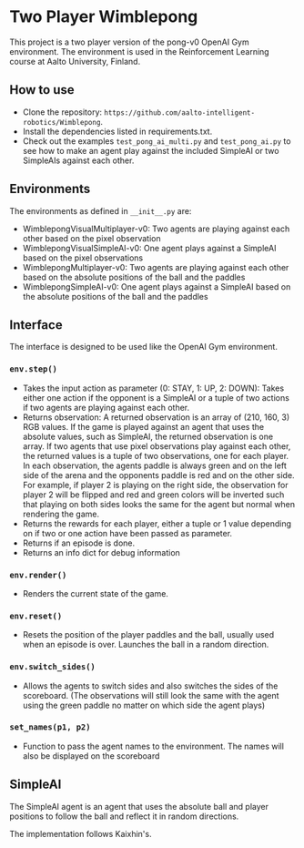 # Two Player Wimblepong

This project is a two player version of the pong-v0 OpenAI Gym environment.
The environment is used in the Reinforcement Learning course at Aalto University,
Finland.

## How to use
- Clone the repository: `https://github.com/aalto-intelligent-robotics/Wimblepong`.
- Install the dependencies listed in requirements.txt.
- Check out the examples `test_pong_ai_multi.py` and `test_pong_ai.py` to see how
to make an agent play against the included SimpleAI or two SimpleAIs against each other.

## Environments
The environments as defined in `__init__.py` are:
- WimblepongVisualMultiplayer-v0: Two agents are playing against each other based on
the pixel observation
- WimblepongVisualSimpleAI-v0: One agent plays against a SimpleAI based on the pixel
observations
- WimblepongMultiplayer-v0: Two agents are playing against each other based on the
absolute positions of the ball and the paddles
- WimblepongSimpleAI-v0: One agent plays against a SimpleAI based on the absolute
positions of the ball and the paddles

## Interface
The interface is designed to be used like the OpenAI Gym environment.
### `env.step()`
- Takes the input action as parameter (0: STAY, 1: UP, 2: DOWN): Takes either one
action if the opponent is a SimpleAI or a tuple of two actions if two agents are
playing against each other.
- Returns observation: A returned observation is an array of (210, 160, 3) RGB values.
If the game is played against an agent that uses the absolute values, such as SimpleAI,
the returned observation is one array. If two agents that use pixel observations play
against each other, the returned values is a tuple of two observations, one for each player.
In each observation, the agents paddle is always green and on the left side of the arena and the
opponents paddle is red and on the other side. For example, if player 2 is
playing on the right side, the observation for player 2 will be flipped and
red and green colors will be inverted such that playing on both sides looks
the same for the agent but normal when rendering the game.
- Returns the rewards for each player, either a tuple or 1 value depending on if two
or one action have been passed as parameter.
- Returns if an episode is done.
- Returns an info dict for debug information
### `env.render()`
- Renders the current state of the game.
### `env.reset()`
- Resets the position of the player paddles and the ball, usually used when an
episode is over. Launches the ball in a random direction.
### `env.switch_sides()`
- Allows the agents to switch sides and also switches the sides of the scoreboard.
(The observations will still look the same with the agent using the green paddle no matter on which side the agent plays)
### `set_names(p1, p2)`
- Function to pass the agent names to the environment. The names will also be displayed
on the scoreboard

## SimpleAI
The SimpleAI agent is an agent that uses the absolute ball and player positions to
follow the ball and reflect it in random directions.


The implementation follows Kaixhin's.
